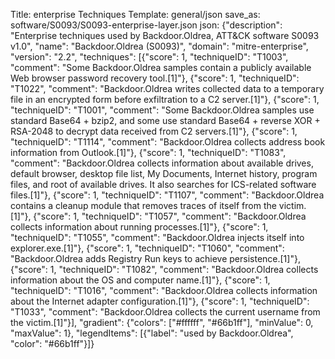 Title: enterprise Techniques
Template: general/json
save_as: software/S0093/S0093-enterprise-layer.json
json: {"description": "Enterprise techniques used by Backdoor.Oldrea, ATT&CK software S0093 v1.0", "name": "Backdoor.Oldrea (S0093)", "domain": "mitre-enterprise", "version": "2.2", "techniques": [{"score": 1, "techniqueID": "T1003", "comment": "Some Backdoor.Oldrea samples contain a publicly available Web browser password recovery tool.[1]"}, {"score": 1, "techniqueID": "T1022", "comment": "Backdoor.Oldrea writes collected data to a temporary file in an encrypted form before exfiltration to a C2 server.[1]"}, {"score": 1, "techniqueID": "T1001", "comment": "Some Backdoor.Oldrea samples use standard Base64 + bzip2, and some use standard Base64 + reverse XOR + RSA-2048 to decrypt data received from C2 servers.[1]"}, {"score": 1, "techniqueID": "T1114", "comment": "Backdoor.Oldrea collects address book information from Outlook.[1]"}, {"score": 1, "techniqueID": "T1083", "comment": "Backdoor.Oldrea collects information about available drives, default browser, desktop file list, My Documents, Internet history, program files, and root of available drives. It also searches for ICS-related software files.[1]"}, {"score": 1, "techniqueID": "T1107", "comment": "Backdoor.Oldrea contains a cleanup module that removes traces of itself from the victim.[1]"}, {"score": 1, "techniqueID": "T1057", "comment": "Backdoor.Oldrea collects information about running processes.[1]"}, {"score": 1, "techniqueID": "T1055", "comment": "Backdoor.Oldrea injects itself into explorer.exe.[1]"}, {"score": 1, "techniqueID": "T1060", "comment": "Backdoor.Oldrea adds Registry Run keys to achieve persistence.[1]"}, {"score": 1, "techniqueID": "T1082", "comment": "Backdoor.Oldrea collects information about the OS and computer name.[1]"}, {"score": 1, "techniqueID": "T1016", "comment": "Backdoor.Oldrea collects information about the Internet adapter configuration.[1]"}, {"score": 1, "techniqueID": "T1033", "comment": "Backdoor.Oldrea collects the current username from the victim.[1]"}], "gradient": {"colors": ["#ffffff", "#66b1ff"], "minValue": 0, "maxValue": 1}, "legendItems": [{"label": "used by Backdoor.Oldrea", "color": "#66b1ff"}]}